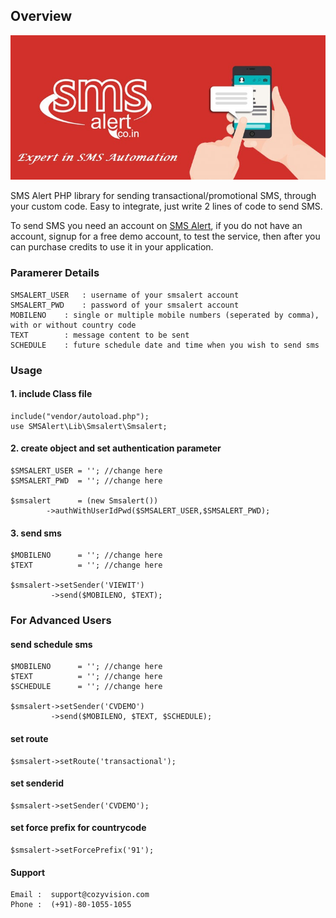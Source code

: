 ## Overview

![SMS Alert Logo](banner.jpg)

SMS Alert PHP library for sending transactional/promotional SMS, through your custom code. Easy to integrate, just write 2 lines of code to send SMS.

To send SMS you need an account on [SMS Alert](https://www.smsalert.co.in), if you do not have an account, signup for a free demo account, to test the service, then after you can purchase credits to use it in your application.

### Paramerer Details

```
SMSALERT_USER 	: username of your smsalert account
SMSALERT_PWD 	: password of your smsalert account
MOBILENO	: single or multiple mobile numbers (seperated by comma), with or without country code
TEXT	  	: message content to be sent
SCHEDULE	: future schedule date and time when you wish to send sms
```

### Usage

#### 1. include Class file
```
include("vendor/autoload.php");
use SMSAlert\Lib\Smsalert\Smsalert;
```

#### 2. create object and set authentication parameter
```
$SMSALERT_USER = ''; //change here
$SMSALERT_PWD  = ''; //change here

$smsalert      = (new Smsalert())
		->authWithUserIdPwd($SMSALERT_USER,$SMSALERT_PWD);
```
    
#### 3. send sms
```
$MOBILENO      = ''; //change here
$TEXT          = ''; //change here

$smsalert->setSender('VIEWIT')
         ->send($MOBILENO, $TEXT); 
```

### For Advanced Users

#### send schedule sms
```
$MOBILENO      = ''; //change here
$TEXT          = ''; //change here
$SCHEDULE      = ''; //change here

$smsalert->setSender('CVDEMO')
         ->send($MOBILENO, $TEXT, $SCHEDULE); 
```

#### set route 
```
$smsalert->setRoute('transactional');
```

#### set senderid 
```
$smsalert->setSender('CVDEMO'); 
```
	
#### set force prefix for countrycode 
```
$smsalert->setForcePrefix('91'); 
```

#### Support
```
Email :  support@cozyvision.com
Phone :  (+91)-80-1055-1055
```
